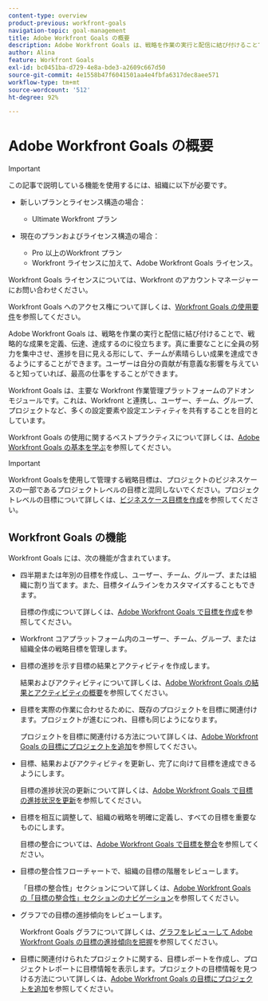 ```yaml
---
content-type: overview
product-previous: workfront-goals
navigation-topic: goal-management
title: Adobe Workfront Goals の概要
description: Adobe Workfront Goals は、戦略を作業の実行と配信に結び付けることで、戦略的な成果を定義、伝達、達成するのに役立ちます。
author: Alina
feature: Workfront Goals
exl-id: bc0451ba-d729-4e8a-bde3-a2609c667d50
source-git-commit: 4e1558b47f6041501aa4e4fbfa6317dec8aee571
workflow-type: tm+mt
source-wordcount: '512'
ht-degree: 92%

---
```


# Adobe Workfront Goals の概要

<!--Audited: 4/2025-->

>[!IMPORTANT]
>
>この記事で説明している機能を使用するには、組織に以下が必要です。
>
>* 新しいプランとライセンス構造の場合：
>
>   * Ultimate Workfront プラン
>    
>* 現在のプランおよびライセンス構造の場合：
>
>   * Pro 以上のWorkfront プラン
>   * Workfront ライセンスに加えて、Adobe Workfront Goals ライセンス。
>
>Workfront Goals ライセンスについては、Workfront のアカウントマネージャーにお問い合わせください。
> 
>Workfront Goals へのアクセス権について詳しくは、[Workfront Goals の使用要件](/help/quicksilver/workfront-goals/goal-management/access-needed-for-wf-goals.md)を参照してください。

Adobe Workfront Goals は、戦略を作業の実行と配信に結び付けることで、戦略的な成果を定義、伝達、達成するのに役立ちます。真に重要なことに全員の努力を集中させ、進捗を目に見える形にして、チームが素晴らしい成果を達成できるようにすることができます。ユーザーは自分の貢献が有意義な影響を与えていると知っていれば、最高の仕事をすることができます。

Workfront Goals は、主要な Workfront 作業管理プラットフォームのアドオンモジュールです。これは、Workfront と連携し、ユーザー、チーム、グループ、プロジェクトなど、多くの設定要素や設定エンティティを共有することを目的としています。

Workfront Goals の使用に関するベストプラクティスについて詳しくは、[Adobe Workfront Goals の基本を学ぶ](../../workfront-goals/goal-management/getting-started-with-wf-goals.md)を参照してください。

>[!IMPORTANT]
>
>Workfront Goalsを使用して管理する戦略目標は、プロジェクトのビジネスケースの一部であるプロジェクトレベルの目標と混同しないでください。プロジェクトレベルの目標について詳しくは、[ビジネスケース目標を作成](../../manage-work/projects/define-a-business-case/create-business-case-goals.md)を参照してください。

## Workfront Goals の機能

Workfront Goals には、次の機能が含まれています。

* 四半期または年別の目標を作成し、ユーザー、チーム、グループ、または組織に割り当てます。また、目標タイムラインをカスタマイズすることもできます。

  目標の作成について詳しくは、[Adobe Workfront Goals で目標を作成](../../workfront-goals/goal-management/create-goals.md)を参照してください。

* Workfront コアプラットフォーム内のユーザー、チーム、グループ、または組織全体の戦略目標を管理します。
* 目標の進捗を示す目標の結果とアクティビティを作成します。

  結果およびアクティビティについて詳しくは、[Adobe Workfront Goals の結果とアクティビティの概要](../../workfront-goals/results-and-activities/get-started-with-results-and-activities.md)を参照してください。

* 目標を実際の作業に合わせるために、既存のプロジェクトを目標に関連付けます。プロジェクトが進むにつれ、目標も同じようになります。

  プロジェクトを目標に関連付ける方法について詳しくは、[Adobe Workfront Goals の目標にプロジェクトを追加](../../workfront-goals/results-and-activities/connect-projects-to-goals-overview.md)を参照してください。

* 目標、結果およびアクティビティを更新し、完了に向けて目標を達成できるようにします。

  目標の進捗状況の更新について詳しくは、[Adobe Workfront Goals で目標の進捗状況を更新](../../workfront-goals/goal-review-and-workfront-goals-sections/check-in-goals.md)を参照してください。

* 目標を相互に調整して、組織の戦略を明確に定義し、すべての目標を重要なものにします。

  目標の整合については、[Adobe Workfront Goals で目標を整合](../../workfront-goals/goal-alignment/goal-alignment-overview.md)を参照してください。

* 目標の整合性フローチャートで、組織の目標の階層をレビューします。

  「目標の整合性」セクションについて詳しくは、[Adobe Workfront Goals の「目標の整合性」セクションのナビゲーション](../../workfront-goals/goal-alignment/navigate-goal-alignment-chart.md)を参照してください。

* グラフでの目標の進捗傾向をレビューします。

  Workfront Goals グラフについて詳しくは、[グラフをレビューして Adobe Workfront Goals の目標の進捗傾向を把握](../../workfront-goals/goal-review-and-workfront-goals-sections/review-goal-graphs.md)を参照してください。

* 目標に関連付けられたプロジェクトに関する、目標レポートを作成し、プロジェクトレポートに目標情報を表示します。プロジェクトの目標情報を見つける方法について詳しくは、[Adobe Workfront Goals の目標にプロジェクトを追加](../../workfront-goals/results-and-activities/connect-projects-to-goals-overview.md)を参照してください。


